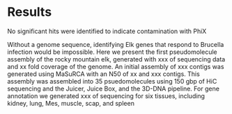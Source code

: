 # Results



No significant hits were identified to indicate contamination with PhiX

Without a genome sequence, identifying Elk genes that respond to Brucella infection would be impossible. Here we present the first pseudomolecule assembly of the rocky mountain elk, generated with xxx of sequencing data and xx fold coverage of the genome. An initial assembly of xxx contigs was generated using MaSuRCA with an N50 of xx and xxx contigs.  This assembly was assembled into 35 psuedomolecules using 150 gbp of HiC sequencing and the Juicer, Juice Box, and the 3D-DNA pipeline.
For gene annotation we generated xxx of sequencing for six tissues, including kidney, lung, Mes, muscle, scap, and spleen
